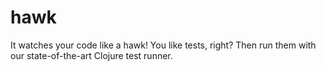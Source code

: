 # hawk
It watches your code like a hawk! You like tests, right? Then run them with our state-of-the-art Clojure test runner.
